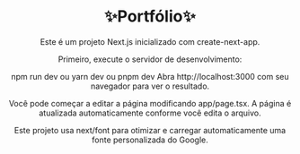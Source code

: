 <div align="center">
<h1>✨Portfólio✨</h1>
Este é um projeto Next.js inicializado com create-next-app.

Primeiro, execute o servidor de desenvolvimento:

npm run dev
ou
yarn dev
ou
pnpm dev
Abra http://localhost:3000 com seu navegador para ver o resultado.

Você pode começar a editar a página modificando app/page.tsx. A página é atualizada automaticamente conforme você edita o arquivo.

Este projeto usa next/font para otimizar e carregar automaticamente uma fonte personalizada do Google.

